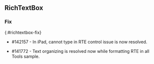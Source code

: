 ## RichTextBox

### Fix
{:#richtextbox-fix}

* \#142157 - In iPad, cannot type in RTE control issue is now resolved.

* \#141772 - Text organizing is resolved now while formatting RTE in all Tools sample.
